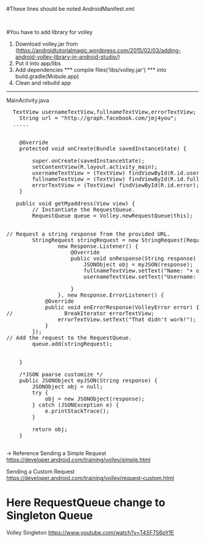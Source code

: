 
#These lines should be noted
AndroidManifest.xml

<pre>
    <uses-permission android:name="android.permission.INTERNET" />
</pre>

#You have to add library for volley
 1. Download volley.jar from (https://androidtutorialmagic.wordpress.com/2015/02/03/adding-android-volley-library-in-android-studio/)
 2. Put it into app/libs
 3. Add dependencies *** compile files('libs/volley.jar') *** into build.gradle(Mobule.app)
 4. Clean and rebuild app

--------------------------------------------------------------------------------------------------------------------------------------------

MainActivity.java


<pre>
  TextView usernameTextView,fullnameTextView,errorTextView;
    String url = "http://graph.facebook.com/jmj4you";
  .....


    @Override
    protected void onCreate(Bundle savedInstanceState) {

        super.onCreate(savedInstanceState);
        setContentView(R.layout.activity_main);
        usernameTextView = (TextView) findViewById(R.id.username);
        fullnameTextView = (TextView) findViewById(R.id.fullname);
        errorTextView = (TextView) findViewById(R.id.error);
    }

   public void getMyaddress(View view) {
        // Instantiate the RequestQueue.
        RequestQueue queue = Volley.newRequestQueue(this);


// Request a string response from the provided URL.
        StringRequest stringRequest = new StringRequest(Request.Method.GET, url,
                new Response.Listener<String>() {
                    @Override
                    public void onResponse(String response) {
                        JSONObject obj = myJSON(response);
                        fullnameTextView.setText("Name: "+ obj.optString("name"));
                        usernameTextView.setText("Username: "+ obj.optString("username"));

                    }
                }, new Response.ErrorListener() {
            @Override
            public void onErrorResponse(VolleyError error) {
//                BreakIterator errorTextView;
                errorTextView.setText("That didn't work!");
            }
        });
// Add the request to the RequestQueue.
        queue.add(stringRequest);


    }

    /*JSON paarse customize */
    public JSONObject myJSON(String response) {
        JSONObject obj = null;
        try {
            obj = new JSONObject(response);
        } catch (JSONException e) {
            e.printStackTrace();
        }

        return obj;
    }

</pre>

-> Reference
Sending a Simple Request
https://developer.android.com/training/volley/simple.html

Sending a Custom Request
https://developer.android.com/training/volley/request-custom.html

# Here RequestQueue change to Singleton Queue
Volley Singleton
https://www.youtube.com/watch?v=T4SF7S6pYfE
